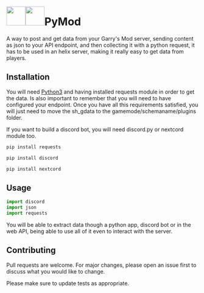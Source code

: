 # <img src="https://upload.wikimedia.org/wikipedia/commons/3/34/Gmod_logo.png" height=50></img><img src="https://upload.wikimedia.org/wikipedia/commons/thumb/c/c3/Python-logo-notext.svg/1869px-Python-logo-notext.svg.png" height=50></img>PyMod
A way to post and get data from your Garry's Mod server, sending content as json to your API endpoint, and then collecting it with a python request, it has to be used in an helix server, making it really easy to get data from players.

## Installation

You will need [Python3](https://www.python.org) and having installed requests module in order to get the data. Is also important to remember that you will need to have configured your endpoint. Once you have all this requirements satisfied, you will just need to move the sh_gdata to the gamemode/schemaname/plugins folder.

If you want to build a discord bot, you will need discord.py or nextcord module too.

```bash
pip install requests
```
```bash
pip install discord
```
```bash
pip install nextcord
```

## Usage

```python
import discord
import json
import requests

```

You will be able to extract data though a python app, discord bot or in the web API, being able to use all of it even to interact with the server.

## Contributing

Pull requests are welcome. For major changes, please open an issue first
to discuss what you would like to change.

Please make sure to update tests as appropriate.
